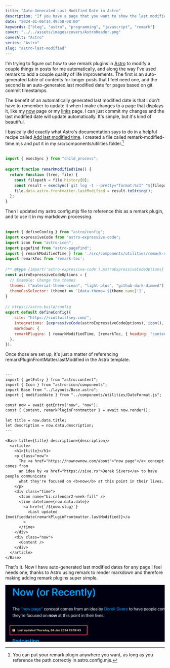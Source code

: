 ```yaml
---
title: "Auto-Generated Last Modified Date in Astro"
description: "If you have a page that you want to show the last modified date on, Astro and remark can do it for you automatically."
date: "2024-01-06T14:49:58-08:00"
keywords: ["blog", "astro", "programming", "javascript", "remark"]
cover: "../../assets/images/covers/AstroHeader.png"
coverAlt: "Astro"
series: "Astro"
slug: "astro-last-modified"
---
```


I'm trying to figure out how to use remark plugins in [Astro](https://astro.build) to modify a couple things in posts for me automatically, and along the way I've used remark to add a couple quality of life improvements. The first is an auto-generated table of contents for longer posts that I feel need one, and the second is an auto-generated last modified date for pages based on git commit timestamps.

The benefit of an automatically generated last modified date is that I don't have to remember to update it when I make changes to a page that displays it, like my [now](/now) page or my [links](/links) page. I can just commit my changes and the last modified date will update automatically. It's simple, but it's kind of beautiful.

I basically did exactly what Astro's documentation says to do in a helpful recipe called [Add last modified time](https://docs.astro.build/en/recipes/modified-time/). I created a file called remark-modified-time.mjs and put it in my src/components/utilities folder.[^1]

```js title="remark-modified-time.mjs"

import { execSync } from "child_process";

export function remarkModifiedTime() {
  return function (tree, file) {
    const filepath = file.history[0];
    const result = execSync(`git log -1 --pretty="format:%cI" "${filepath}"`);
    file.data.astro.frontmatter.lastModified = result.toString();
  };
}

```

Then I updated my astro.config.mjs file to reference this as a remark plugin, and to use it in my markdown processing.

```js title="astro.config.mjs" {5, 20}

import { defineConfig } from "astro/config";
import expressiveCode from "astro-expressive-code";
import icon from "astro-icon";
import pagefind from "astro-pagefind";
import { remarkModifiedTime } from './src/components/utilities/remark-modified-time.mjs';
import remarkToc from 'remark-toc';

/** @type {import('astro-expressive-code').AstroExpressiveCodeOptions} */
const astroExpressiveCodeOptions = {
  // Example: Change the themes
  themes: ["material-theme-ocean", "light-plus", "github-dark-dimmed"],
  themeCssSelector: (theme) => `[data-theme='${theme.name}']`,
}

// https://astro.build/config
export default defineConfig({
    site: "https://scottwillsey.com/",
    integrations: [expressiveCode(astroExpressiveCodeOptions), icon(), pagefind()],
    markdown: {
    remarkPlugins: [ remarkModifiedTime, [remarkToc, { heading: "contents" } ] ],
  },
});

```

Once those are set up, it's just a matter of referencing remarkPluginFrontMatter.lastModified in the Astro template.

```astro title="now.astro" {8,26}

---
import { getEntry } from "astro:content";
import { Icon } from "astro-icon/components";
import Base from "../layouts/Base.astro";
import { modifieddate } from "../components/utilities/DateFormat.js";

const now = await getEntry("now", "now");
const { Content, remarkPluginFrontmatter } = await now.render();

let title = now.data.title;
let description = now.data.description;
---

<Base title={title} description={description}>
  <article>
    <h1>{title}</h1>
    <p class="now">
      The <a href="https://nownownow.com/about">"now page"</a> concept comes from
      an idea by <a href="https://sive.rs">Derek Sivers</a> to have people communicate
      what they're focused on <b>now</b> at this point in their lives.
    </p>
    <div class="time">
      <Icon name="bi:calendar2-week-fill" />
      <time datetime={now.data.date}>
        <a href={`/${now.slug}`}
          >Last updated {modifieddate(remarkPluginFrontmatter.lastModified)}</a
        >
      </time>
    </div>
    <div class="now">
      <Content />
    </div>
  </article>
</Base>

```

That's it. Now I have auto-generated last modified dates for any page I feel needs one, thanks to Astro using remark to render markdown and therefore making adding remark plugins super simple.

[![Last updated indicator](../../assets/images/posts/LastUpdatedRemark-35161379-7B49-4BBB-88C0-09240426173A.png)](/images/posts/LastUpdatedRemark-35161379-7B49-4BBB-88C0-09240426173A.jpg)

[^1]: You can put your remark plugin anywhere you want, as long as you reference the path correctly in astro.config.mjs.
